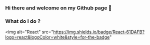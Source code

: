 ### Hi there and welcome on my Github page 👋

### What do I do ?

<img alt="React" src="https://img.shields.io/badge/React-61DAFB?logo=react&logoColor=white&style=for-the-badge"
